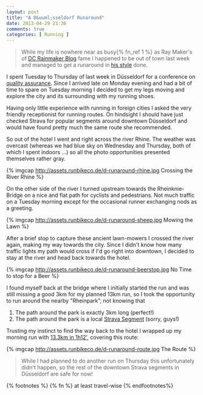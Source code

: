 ```yaml
---
layout: post
title: "A D&uuml;sseldorf Runaround"
date: 2013-04-29 21:36
comments: true
categories: [ Running ]
---
```

> While my life is nowhere near as busy{% fn_ref 1 %} as Ray Maker's of [DC Rainmaker
> Blog](http://www.dcrainmaker.com/) fame I happened to be out of town last
> week and managed to get a runaround in [his style](http://www.dcrainmaker.com/2013/03/a-dublin-runaround.html) done.

I spent Tuesday to Thursday of last week in D&uuml;sseldorf for a conference on [quality 
assurance](http://www.iqnite-conferences.com/de/index.aspx). Since I arrived
late on Monday evening and had a bit of time to spare on Tuesday morning I decided
to get my legs moving and explore the city and its surrounding with my running shoes.

Having only little experience with running in foreign cities I asked the very friendly
receptionist for running routes. On hindsight I should have just checked Strava
for popular segments around downtown D&uuml;sseldorf and would have found pretty much 
the same route she recommended.

So out of the hotel I went and right across the river Rhine. The weather was overcast
(whereas we had blue sky on Wednesday and Thursday, both of which I spent indoors ...)
so all the photo opportunities presented themselves rather gray.

{% imgcap http://assets.runbikeco.de/d-runaround-rhine.jpg Crossing the River Rhine %}

On the other side of the river I turned upstream towards the Rheinknie-Bridge 
on a nice and flat path for cyclists and pedestrians. Not much traffic on a Tuesday
morning except for the occasional runner exchanging nods as a greeting.

{% imgcap http://assets.runbikeco.de/d-runaround-sheep.jpg Mowing the Lawn %} 

After a brief stop to capture these ancient lawn-mowers I crossed the river again,
making my way towards the city. Since I didn't know how many traffic lights my 
path would cross if I'd go right into downtown, I decided to stay at the river
and head back towards the hotel.

{% imgcap http://assets.runbikeco.de/d-runaround-beerstop.jpg No Time to stop for a Beer %}

I found myself back at the bridge where I initially started the run and was still missing
a good 3km for my planned 13km run, so I took the opportunity to run around the nearby "Rheinpark",
not knowing that

  1. The path around the park is exactly 3km long (perfect!)
  2. The path around the park is a local [Strava Segment](http://app.strava.com/segments/1376507) (sorry, guys!)

Trusting my instinct to find the way back to the hotel I wrapped up my morning run
with [13.3km in 1h12'](http://app.strava.com/activities/50757628/overview), covering this route:

{% imgcap http://assets.runbikeco.de/d-runaround-route.jpg The Route %}


> While I had planned to do another run on Thursday this unfortunately didn't happen,
> so the rest of the downtown Strava segments in D&uuml;sseldorf are safe for now! 

{% footnotes %}
  {% fn %} at least travel-wise
{% endfootnotes%}
